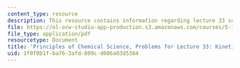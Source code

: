 ```yaml
---
content_type: resource
description: This resource contains information regarding lecture 33 solution.
file: https://ol-ocw-studio-app-production.s3.amazonaws.com/courses/5-111sc-principles-of-chemical-science-fall-2014/1f0f0b1fba763afd809cd086a03d5384_MIT5_111F14_Lec33Soln.pdf
file_type: application/pdf
resourcetype: Document
title: 'Principles of Chemical Science, Problems for Lecture 33: Kinetics and Temperature'
uid: 1f0f0b1f-ba76-3afd-809c-d086a03d5384
---
```

